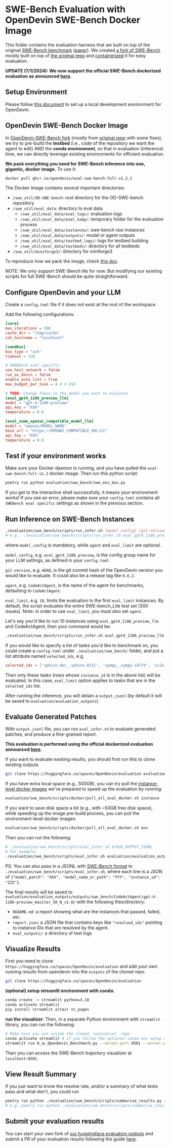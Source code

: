 # SWE-Bench Evaluation with OpenDevin SWE-Bench Docker Image

This folder contains the evaluation harness that we built on top of the original [SWE-Bench benchmark](https://www.swebench.com/) ([paper](https://arxiv.org/abs/2310.06770)). We created [a fork of SWE-Bench](https://github.com/OpenDevin/OD-SWE-bench.git) mostly built on top of [the original repo](https://github.com/princeton-nlp/SWE-bench) and [containerized](#opendevin-swe-bench-docker-image) it for easy evaluation.

**UPDATE (7/1/2024): We now support the official SWE-Bench dockerized evaluation as announced [here](https://github.com/princeton-nlp/SWE-bench/blob/main/docs/20240627_docker/README.md).**

## Setup Environment

Please follow [this document](https://github.com/OpenDevin/OpenDevin/blob/main/Development.md) to set up a local development environment for OpenDevin.

## OpenDevin SWE-Bench Docker Image

In [OpenDevin-SWE-Bench fork](https://github.com/OpenDevin/OD-SWE-bench.git) (mostly from [original repo](https://github.com/princeton-nlp/SWE-bench) with some fixes), we try to pre-build the **testbed** (i.e., code of the repository we want the agent to edit) AND the **conda environment**, so that in evaluation (inference) time, we can directly leverage existing environments for efficient evaluation.

**We pack everything you need for SWE-Bench inference into one, gigantic, docker image.** To use it:

```bash
docker pull ghcr.io/opendevin/eval-swe-bench:full-v1.2.1
```

The Docker image contains several important directories:

- `/swe_util/OD-SWE-bench`: root directory for the OD-SWE-bench repository
- `/swe_util/eval_data`: directory to eval data
  - `/swe_util/eval_data/eval_logs/`: evaluation logs
  - `/swe_util/eval_data/eval_temp/`: temporary folder for the evaluation process
  - `/swe_util/eval_data/instances/`: swe-bench raw instances
  - `/swe_util/eval_data/outputs/`: model or agent outputs
  - `/swe_util/eval_data/testbed_logs/`: logs for testbed building
  - `/swe_util/eval_data/testbeds/`: directory for all testbeds
- `/swe_util/miniforge3/`: directory for miniforge3

To reproduce how we pack the image, check [this doc](./BUILD_TESTBED_AND_ENV.md).

NOTE: We only support SWE-Bench lite for now. But modifying our existing scripts for full SWE-Bench should be quite straightforward.

## Configure OpenDevin and your LLM

Create a `config.toml` file if it does not exist at the root of the workspace.

Add the following configurations:

```toml
[core]
max_iterations = 100
cache_dir = "/tmp/cache"
ssh_hostname = "localhost"

[sandbox]
box_type = "ssh"
timeout = 120

# SWEBench eval specific
use_host_network = false
run_as_devin = false
enable_auto_lint = true
max_budget_per_task = 4 # 4 USD

# TODO: Change these to the model you want to evaluate
[eval_gpt4_1106_preview_llm]
model = "gpt-4-1106-preview"
api_key = "XXX"
temperature = 0.0

[eval_some_openai_compatible_model_llm]
model = "openai/MODEL_NAME"
base_url = "https://OPENAI_COMPATIBLE_URL/v1"
api_key = "XXX"
temperature = 0.0
```

## Test if your environment works

Make sure your Docker daemon is running, and you have pulled the `eval-swe-bench:full-v1.2`
docker image. Then run this python script:

```bash
poetry run python evaluation/swe_bench/swe_env_box.py
```

If you get to the interactive shell successfully, it means your environment works!
If you see an error, please make sure your `config.toml` contains all
`SWEBench eval specific` settings as shown in the previous section.

## Run Inference on SWE-Bench Instances

```bash
./evaluation/swe_bench/scripts/run_infer.sh [model_config] [git-version] [agent] [eval_limit]
# e.g., ./evaluation/swe_bench/scripts/run_infer.sh eval_gpt4_1106_preview_llm HEAD CodeActAgent 300
```

where `model_config` is mandatory, while `agent` and `eval_limit` are optional.

`model_config`, e.g. `eval_gpt4_1106_preview`, is the config group name for your
LLM settings, as defined in your `config.toml`.

`git-version`, e.g. `HEAD`, is the git commit hash of the OpenDevin version you would
like to evaluate. It could also be a release tag like `0.6.2`.

`agent`, e.g. `CodeActAgent`, is the name of the agent for benchmarks, defaulting
to `CodeActAgent`.

`eval_limit`, e.g. `10`, limits the evaluation to the first `eval_limit` instances. By
default, the script evaluates the entire SWE-bench_Lite test set (300 issues). Note:
in order to use `eval_limit`, you must also set `agent`.

Let's say you'd like to run 10 instances using `eval_gpt4_1106_preview_llm` and CodeActAgent,
then your command would be:

```bash
./evaluation/swe_bench/scripts/run_infer.sh eval_gpt4_1106_preview_llm HEAD CodeActAgent 10
```

If you would like to specify a list of tasks you'd like to benchmark on, you could
create a `config.toml` under `./evaluation/swe_bench/` folder, and put a list
attribute named `selected_ids`, e.g.

```toml
selected_ids = ['sphinx-doc__sphinx-8721', 'sympy__sympy-14774', 'scikit-learn__scikit-learn-10508']
```

Then only these tasks (rows whose `instance_id` is in the above list) will be evaluated.
In this case, `eval_limit` option applies to tasks that are in the `selected_ids` list.

After running the inference, you will obtain a `output.jsonl` (by default it will be saved to `evaluation/evaluation_outputs`).

## Evaluate Generated Patches

With `output.jsonl` file, you can run `eval_infer.sh` to evaluate generated patches, and produce a fine-grained report.

**This evaluation is performed using the official dockerized evaluation announced [here](https://github.com/princeton-nlp/SWE-bench/blob/main/docs/20240627_docker/README.md).**

If you want to evaluate existing results, you should first run this to clone existing outputs

```bash
git clone https://huggingface.co/spaces/OpenDevin/evaluation evaluation/evaluation_outputs
```

If you have extra local space (e.g., 500GB), you can try pull the [instance-level docker images](https://github.com/princeton-nlp/SWE-bench/blob/main/docs/20240627_docker/README.md#choosing-the-right-cache_level) we've prepared to speed up the evaluation by running:

```bash
evaluation/swe_bench/scripts/docker/pull_all_eval_docker.sh instance
```

If you want to save disk space a bit (e.g., with ~50GB free disk space), while speeding up the image pre-build process, you can pull the environment-level docker images:
```bash
evaluation/swe_bench/scripts/docker/pull_all_eval_docker.sh env
```

Then you can run the following:

```bash
# ./evaluation/swe_bench/scripts/eval_infer.sh $YOUR_OUTPUT_JSONL
# For example:
./evaluation/swe_bench/scripts/eval_infer.sh evaluation/evaluation_outputs/outputs/swe_bench/CodeActAgent/gpt-4-1106-preview_maxiter_50_N_v1.0/output.jsonl
```

PS: You can also pass in a JSONL with [SWE-Bench format](https://github.com/princeton-nlp/SWE-bench/blob/main/tutorials/evaluation.md#-creating-predictions) to `./evaluation/swe_bench/scripts/eval_infer.sh`, where each line is a JSON of `{"model_patch": "XXX", "model_name_or_path": "YYY", "instance_id": "ZZZ"}`.

The final results will be saved to `evaluation/evaluation_outputs/outputs/swe_bench/CodeActAgent/gpt-4-1106-preview_maxiter_50_N_v1.0/` with the following files/directory:

- `README.md`: a report showing what are the instances that passed, failed, etc.
- `report.json`: a JSON file that contains keys like `"resolved_ids"` pointing to instance IDs that are resolved by the agent.
- `eval_outputs/`: a directory of test logs

## Visualize Results

First you need to clone `https://huggingface.co/spaces/OpenDevin/evaluation` and add your own running results from opendevin into the `outputs` of the cloned repo.

```bash
git clone https://huggingface.co/spaces/OpenDevin/evaluation
```

**(optional) setup streamlit environment with conda**:
```bash
conda create -n streamlit python=3.10
conda activate streamlit
pip install streamlit altair st_pages
```

**run the visualizer**:
Then, in a separate Python environment with `streamlit` library, you can run the following:

```bash
# Make sure you are inside the cloned `evaluation` repo
conda activate streamlit # if you follow the optional conda env setup above
streamlit run 0_📊_OpenDevin_Benchmark.py --server.port 8501 --server.address 0.0.0.0
```

Then you can access the SWE-Bench trajectory visualizer at `localhost:8501`.



## View Result Summary

If you just want to know the resolve rate, and/or a summary of what tests pass and what don't, you could run

```bash
poetry run python ./evaluation/swe_bench/scripts/summarise_results.py <path_to_report_json_file>
# e.g. poetry run python ./evaluation/swe_bench/scripts/summarise_results.py ./evaluation/evaluation_outputs/outputs/swe_bench_lite/CodeActSWEAgent/gpt-4o-2024-05-13_maxiter_50_N_v1.5-no-hint/report.json
```

## Submit your evaluation results

You can start your own fork of [our huggingface evaluation outputs](https://huggingface.co/spaces/OpenDevin/evaluation) and submit a PR of your evaluation results following the guide [here](https://huggingface.co/docs/hub/en/repositories-pull-requests-discussions#pull-requests-and-discussions).
